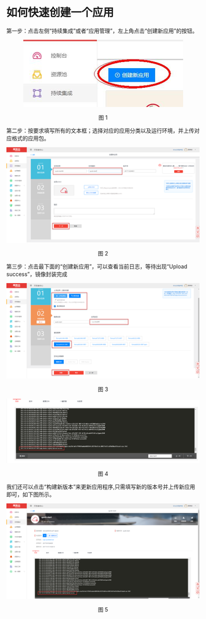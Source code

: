 
# 如何快速创建一个应用 

第一步：点击左侧“持续集成”或者“应用管理”，左上角点击“创建新应用”的按钮。

<div align=center>

<img src="images/scene1_1.png"/>

</div>

<p align="center">图 1</p>

第二步：按要求填写所有的文本框；选择对应的应用分类以及运行环境，并上传对应格式的应用包。


<div align=center>

<img src="images/scene1_2.png"/>

</div>


<p align="center">图 2</p>

第三步：点击最下面的“创建新应用”，可以查看当前日志，等待出现“Upload success”，镜像封装完成

<div align=center>

<img src="images/scene1_3.png"/>

</div>

<p align="center">图 3</p>


<div align=center>

<img src="images/scene1_4.png"/>

</div>

<p align="center">图 4</p>

我们还可以点击“构建新版本”来更新应用程序,只需填写新的版本号并上传新应用即可，如下图所示。

<div align=center>

<img src="images/scene1_5.png"/>

</div>

<p align="center">图 5</p>